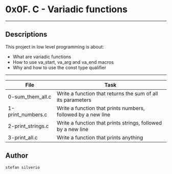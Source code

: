 # 0x0F. C - Variadic functions
---
## Descriptions

This project in low level programming is about:
* What are variadic functions
* How to use va_start, va_arg and va_end macros
* Why and how to use the const type qualifier

---
File|Task
---|---
0-sum_them_all.c | Write a function that returns the sum of all its parameters
1-print_numbers.c | Write a function that prints numbers, followed by a new line
2-print_strings.c | Write a function that prints strings, followed by a new line
3-print_all.c | Write a function that prints anything


## Author
`stefan silverio`